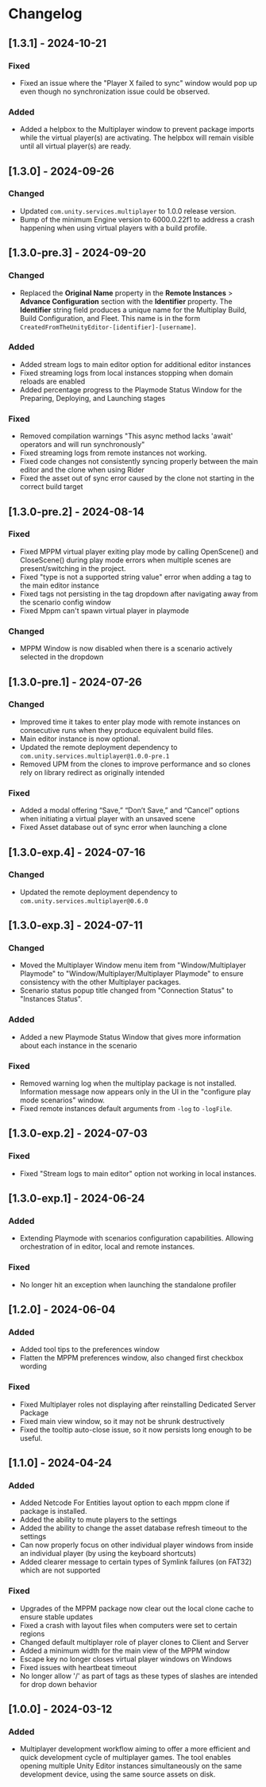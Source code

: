 # Changelog


## [1.3.1] - 2024-10-21

### Fixed

- Fixed an issue where the "Player X failed to sync" window would pop up even though no synchronization issue could be observed.

### Added

- Added a helpbox to the Multiplayer window to prevent package imports while the virtual player(s) are activating. The helpbox will remain visible until all virtual player(s) are ready.

## [1.3.0] - 2024-09-26

### Changed

- Updated `com.unity.services.multiplayer` to 1.0.0 release version.
- Bump of the minimum Engine version to 6000.0.22f1 to address a crash happening when using virtual players with a build profile.

## [1.3.0-pre.3] - 2024-09-20

### Changed

- Replaced the **Original Name** property in the **Remote Instances** > **Advance Configuration** section with the **Identifier** property. The **Identifier** string field produces a unique name for the Multiplay Build, Build Configuration, and Fleet. This name is in the form `CreatedFromTheUnityEditor-[identifier]-[username]`.

### Added

- Added stream logs to main editor option for additional editor instances
- Fixed streaming logs from local instances stopping when domain reloads are enabled
- Added percentage progress to the Playmode Status Window for the Preparing, Deploying, and Launching stages

### Fixed

- Removed compilation warnings "This async method lacks 'await' operators and will run synchronously"
- Fixed streaming logs from remote instances not working.
- Fixed code changes not consistently syncing properly between the main editor and the clone when using Rider
- Fixed the asset out of sync error caused by the clone not starting in the correct build target

## [1.3.0-pre.2] - 2024-08-14

### Fixed
- Fixed MPPM virtual player exiting play mode by calling OpenScene() and CloseScene() during play mode errors when multiple scenes are present/switching in the project.
- Fixed "type is not a supported string value" error when adding a tag to the main editor instance
- Fixed tags not persisting in the tag dropdown after navigating away from the scenario config window
- Fixed  Mppm can't spawn virtual player in playmode

### Changed
- MPPM Window is now disabled when there is a scenario actively selected in the dropdown

## [1.3.0-pre.1] - 2024-07-26

### Changed
- Improved time it takes to enter play mode with remote instances on consecutive runs when they produce equivalent build files.
- Main editor instance is now optional.
- Updated the remote deployment dependency to `com.unity.services.multiplayer@1.0.0-pre.1`
- Removed UPM from the clones to improve performance and so clones rely on library redirect as originally intended

### Fixed
- Added a modal offering “Save,” “Don’t Save,” and “Cancel” options when initiating a virtual player with an unsaved scene
- Fixed Asset database out of sync error when launching a clone

## [1.3.0-exp.4] - 2024-07-16

### Changed
- Updated the remote deployment dependency to `com.unity.services.multiplayer@0.6.0`

## [1.3.0-exp.3] - 2024-07-11

### Changed
- Moved the Multiplayer Window menu item from "Window/Multiplayer Playmode" to "Window/Multiplayer/Multiplayer Playmode" to ensure consistency with the other Multiplayer packages.
- Scenario status popup title changed from "Connection Status" to "Instances Status".

### Added
- Added a new Playmode Status Window that gives more information about each instance in the scenario

### Fixed
- Removed warning log when the multiplay package is not installed. Information message now appears only in the UI in the "configure play mode scenarios" window.
- Fixed remote instances default arguments from `-log` to `-logFile`.

## [1.3.0-exp.2] - 2024-07-03

### Fixed
- Fixed "Stream logs to main editor" option not working in local instances.

## [1.3.0-exp.1] - 2024-06-24

### Added
- Extending Playmode with scenarios configuration capabilities. Allowing orchestration of in editor, local and remote instances.

### Fixed
- No longer hit an exception when launching the standalone profiler

## [1.2.0] - 2024-06-04

### Added
- Added tool tips to the preferences window
- Flatten the MPPM preferences window, also changed first checkbox wording

### Fixed
- Fixed Multiplayer roles not displaying after reinstalling Dedicated Server Package
- Fixed main view window, so it may not be shrunk destructively
- Fixed the tooltip auto-close issue, so it now persists long enough to be useful.


## [1.1.0] - 2024-04-24

### Added
- Added Netcode For Entities layout option to each mppm clone if package is installed.
- Added the ability to mute players to the settings
- Added the ability to change the asset database refresh timeout to the settings
- Can now properly focus on other individual player windows from inside an individual player (by using the keyboard shortcuts)
- Added clearer message to certain types of Symlink failures (on FAT32) which are not supported

### Fixed
- Upgrades of the MPPM package now clear out the local clone cache to ensure stable updates
- Fixed a crash with layout files when computers were set to certain regions
- Changed default multiplayer role of player clones to Client and Server
- Added a minimum width for the main view of the MPPM window
- Escape key no longer closes virtual player windows on Windows
- Fixed issues with heartbeat timeout
- No longer allow '/' as part of tags as these types of slashes are intended for drop down behavior

## [1.0.0] - 2024-03-12

### Added

- Multiplayer development workflow aiming to offer a more efficient and quick development cycle of multiplayer games. The tool enables opening multiple Unity Editor instances simultaneously on the same development device, using the same source assets on disk.
